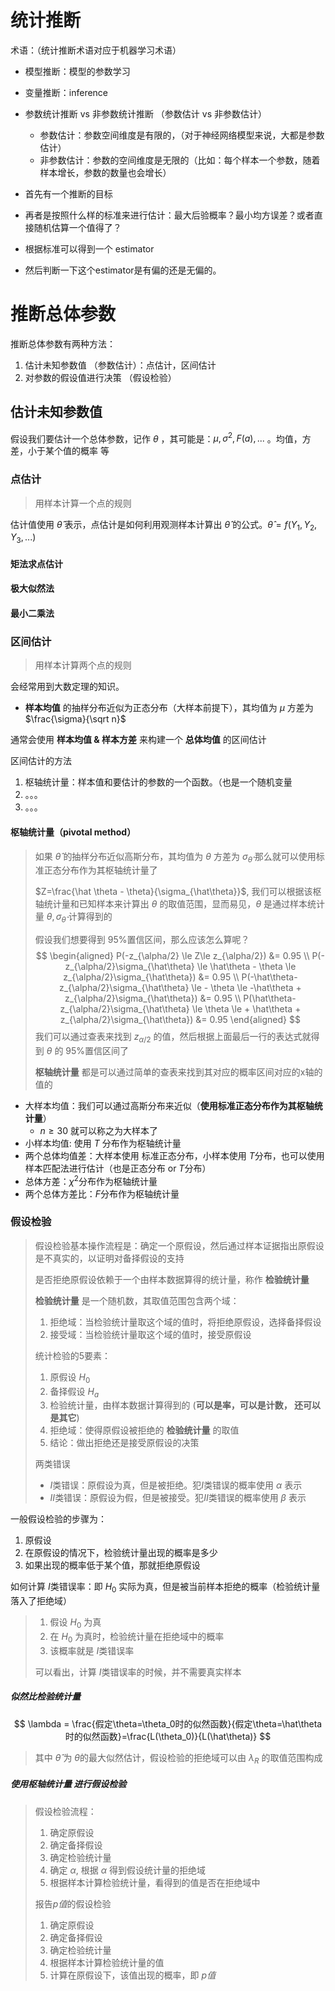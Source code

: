 # 统计推断

术语：（统计推断术语对应于机器学习术语）

* 模型推断：模型的参数学习
* 变量推断：inference
* 参数统计推断 vs 非参数统计推断 （参数估计 vs 非参数估计）
  * 参数估计：参数空间维度是有限的，（对于神经网络模型来说，大都是参数估计）
  * 非参数估计：参数的空间维度是无限的（比如：每个样本一个参数，随着样本增长，参数的数量也会增长）



* 首先有一个推断的目标
* 再者是按照什么样的标准来进行估计：最大后验概率？最小均方误差？或者直接随机估算一个值得了？
* 根据标准可以得到一个 estimator
* 然后判断一下这个estimator是有偏的还是无偏的。



# 推断总体参数

推断总体参数有两种方法：

1. 估计未知参数值 （参数估计）：点估计，区间估计
2. 对参数的假设值进行决策 （假设检验）

## 估计未知参数值

假设我们要估计一个总体参数，记作 $\theta$ ，其可能是：$\mu, \sigma^2, F(a), ...$ 。均值，方差，小于某个值的概率 等

### 点估计

> 用样本计算一个点的规则

估计值使用 $\hat \theta$ 表示，点估计是如何利用观测样本计算出 $\hat \theta$ 的公式。$\hat\theta=f(Y_1, Y_2, Y_3, ...)$ 

#### 矩法求点估计



#### 极大似然法



#### 最小二乘法





### 区间估计

> 用样本计算两个点的规则

会经常用到大数定理的知识。

* **样本均值** 的抽样分布近似为正态分布（大样本前提下），其均值为 $\mu$ 方差为 $\frac{\sigma}{\sqrt n}$

通常会使用 **样本均值 & 样本方差** 来构建一个 **总体均值** 的区间估计



区间估计的方法

1. 枢轴统计量：样本值和要估计的参数的一个函数。（也是一个随机变量
2. 。。。
3. 。。。



#### 枢轴统计量（pivotal method）

> 如果 $\hat\theta$ 的抽样分布近似高斯分布，其均值为 $\theta$ 方差为 $\sigma_{\hat \theta}$ 那么就可以使用标准正态分布作为其枢轴统计量了
>
> $Z=\frac{\hat \theta - \theta}{\sigma_{\hat\theta}}$, 我们可以根据该枢轴统计量和已知样本来计算出 $\theta$ 的取值范围，显而易见，$\theta$ 是通过样本统计量 $\theta, \sigma_{\hat\theta}$ 计算得到的
>
> 假设我们想要得到 95%置信区间，那么应该怎么算呢？
> $$
> \begin{aligned}
> P(-z_{\alpha/2} \le Z\le z_{\alpha/2}) &= 0.95 \\
> P(-z_{\alpha/2}\sigma_{\hat\theta} \le \hat\theta - \theta \le z_{\alpha/2}\sigma_{\hat\theta}) &= 0.95 \\
> P(-\hat\theta-z_{\alpha/2}\sigma_{\hat\theta} \le  - \theta \le -\hat\theta + z_{\alpha/2}\sigma_{\hat\theta}) &= 0.95 \\
> P(\hat\theta-z_{\alpha/2}\sigma_{\hat\theta} \le  \theta \le + \hat\theta + z_{\alpha/2}\sigma_{\hat\theta}) &= 0.95
> \end{aligned}
> $$
> 我们可以通过查表来找到 $z_{\alpha/2}$ 的值，然后根据上面最后一行的表达式就得到 $\theta$ 的 95%置信区间了
>
> **枢轴统计量** 都是可以通过简单的查表来找到其对应的概率区间对应的x轴的值的

* 大样本均值：我们可以通过高斯分布来近似（**使用标准正态分布作为其枢轴统计量**）
  * $n\ge 30$ 就可以称之为大样本了
* 小样本均值: 使用 $T$ 分布作为枢轴统计量
* 两个总体均值差：大样本使用 标准正态分布，小样本使用 $T$分布，也可以使用样本匹配法进行估计（也是正态分布 or $T$分布）
* 总体方差：$\chi^2$分布作为枢轴统计量
* 两个总体方差比：$F$分布作为枢轴统计量



### 假设检验

> 假设检验基本操作流程是：确定一个原假设，然后通过样本证据指出原假设是不真实的，以证明对备择假设的支持
>
> 是否拒绝原假设依赖于一个由样本数据算得的统计量，称作 **检验统计量**
>
> **检验统计量** 是一个随机数，其取值范围包含两个域：
>
> 1. 拒绝域：当检验统计量取这个域的值时，将拒绝原假设，选择备择假设
> 2. 接受域：当检验统计量取这个域的值时，接受原假设
>
> 统计检验的5要素：
>
> 1. 原假设 $H_0$
> 2. 备择假设 $H_a$
> 3. 检验统计量，由样本数据计算得到的 (**可以是率，可以是计数， 还可以是其它**)
> 4. 拒绝域：使得原假设被拒绝的 **检验统计量** 的取值
> 5. 结论：做出拒绝还是接受原假设的决策
>
> 两类错误
>
> * $I$类错误：原假设为真，但是被拒绝。犯$I$类错误的概率使用 $\alpha$ 表示
> *  $II$类错误：原假设为假，但是被接受。犯$II$类错误的概率使用 $\beta$ 表示



一般假设检验的步骤为：

1. 原假设
2. 在原假设的情况下，检验统计量出现的概率是多少
3. 如果出现的概率低于某个值，那就拒绝原假设



如何计算 $I$类错误率：即 $H_0$ 实际为真，但是被当前样本拒绝的概率（检验统计量落入了拒绝域）

> 1. 假设 $H_0$ 为真
> 2. 在 $H_0$ 为真时，检验统计量在拒绝域中的概率
> 3. 该概率就是 $I$类错误率
>
> 可以看出，计算 $I$类错误率的时候，并不需要真实样本



##### 似然比检验统计量

$$
\lambda = \frac{假定\theta=\theta_0时的似然函数}{假定\theta=\hat\theta时的似然函数}=\frac{L(\theta_0)}{L(\hat\theta)}
$$

> 其中 $\hat\theta$ 为 $\theta$的最大似然估计，假设检验的拒绝域可以由 $\lambda_R$ 的取值范围构成



##### 使用枢轴统计量 进行假设检验





> 假设检验流程：
>
> 1. 确定原假设
> 2. 确定备择假设
> 3. 确定检验统计量
> 4. 确定 $\alpha$, 根据 $\alpha$ 得到假设统计量的拒绝域
> 5. 根据样本计算检验统计量，看得到的值是否在拒绝域中
>
> 报告$p值$的假设检验
>
> 1. 确定原假设
> 2. 确定备择假设
> 3. 确定检验统计量
> 4. 根据样本计算检验统计量的值
> 5. 计算在原假设下，该值出现的概率，即 $p值$

